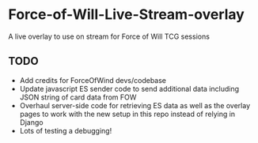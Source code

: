 # Force-of-Will-Live-Stream-overlay

A live overlay to use on stream for Force of Will TCG sessions

## TODO

* Add credits for ForceOfWind devs/codebase
* Update javascript ES sender code to send additional data including JSON string of card data from FOW
* Overhaul server-side code for retrieving ES data as well as the overlay pages to work with the new setup in this repo instead of relying in Django
* Lots of testing a debugging!
